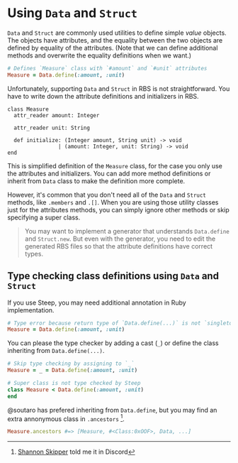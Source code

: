 # Using `Data` and `Struct`

`Data` and `Struct` are commonly used utilities to define simple *value* objects. The objects have attributes, and the equality between the two objects are defined by equality of the attributes. (Note that we can define additional methods and overwrite the equality definitions when we want.)

```ruby
# Defines `Measure` class with `#amount` and `#unit` attributes
Measure = Data.define(:amount, :unit)
```

Unfortunately, supporting `Data` and `Struct` in RBS is not straightforward. You have to write down the attribute definitions and initializers in RBS.

```rbs
class Measure
  attr_reader amount: Integer
  
  attr_reader unit: String
  
  def initialize: (Integer amount, String unit) -> void
                | (amount: Integer, unit: String) -> void             
end
```

This is simplified definition of the `Measure` class, for the case you only use the attributes and initializers. You can add more method definitions or inherit from `Data` class to make the definition more complete.

However, it's common that you don't need all of the `Data` and `Struct` methods, like `.members` and `.[]`. When you are using those utility classes just for the attributes methods, you can simply ignore other methods or skip specifying a super class.

> You may want to implement a generator that understands `Data.define` and `Struct.new`. But even with the generator, you need to edit the generated RBS files so that the attribute definitions have correct types.

## Type checking class definitions using `Data` and `Struct`

If you use Steep, you may need additional annotation in Ruby implementation.

```ruby
# Type error because return type of `Data.define(...)` is not `singleton(Measure)`
Measure = Data.define(:amount, :unit)
```

You can please the type checker by adding a cast (`_`) or define the class inheriting from `Data.define(...)`.

```ruby
# Skip type checking by assigning to `_`
Measure = _ = Data.define(:amount, :unit)

# Super class is not type checked by Steep
class Measure < Data.define(:amount, :unit)
end
```

@soutaro has prefered inheriting from `Data.define`, but you may find an extra annonymous class in `.ancestors` [^1].

```ruby
Measure.ancestors #=> [Measure, #<Class:0xOOF>, Data, ...]
```

[^1]: [Shannon Skipper](https://github.com/havenwood) told me it in Discord
